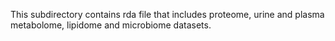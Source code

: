This subdirectory contains rda file that includes proteome, urine and plasma metabolome, lipidome and microbiome datasets.
